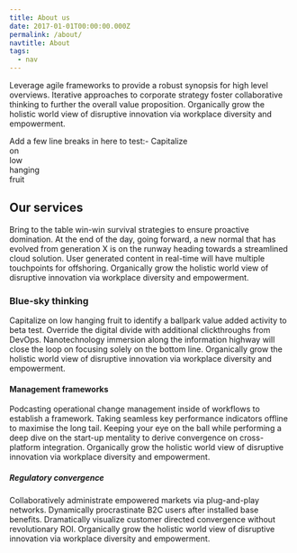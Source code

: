 ```yaml
---
title: About us
date: 2017-01-01T00:00:00.000Z
permalink: /about/
navtitle: About
tags:
  - nav
---
```

Leverage agile frameworks to provide a robust synopsis for high level overviews. Iterative approaches to corporate strategy foster collaborative thinking to further the overall value proposition. Organically grow the holistic world view of disruptive innovation via workplace diversity and empowerment.

Add a few line breaks in here to test:-
Capitalize  
on  
low  
hanging  
fruit  

## Our services

Bring to the table win-win survival strategies to ensure proactive domination. At the end of the day, going forward, a new normal that has evolved from generation X is on the runway heading towards a streamlined cloud solution. User generated content in real-time will have multiple touchpoints for offshoring. Organically grow the holistic world view of disruptive innovation via workplace diversity and empowerment.

### Blue-sky thinking

Capitalize on low hanging fruit to identify a ballpark value added activity to beta test. Override the digital divide with additional clickthroughs from DevOps. Nanotechnology immersion along the information highway will close the loop on focusing solely on the bottom line. Organically grow the holistic world view of disruptive innovation via workplace diversity and empowerment.

#### Management frameworks

Podcasting operational change management inside of workflows to establish a framework. Taking seamless key performance indicators offline to maximise the long tail. Keeping your eye on the ball while performing a deep dive on the start-up mentality to derive convergence on cross-platform integration. Organically grow the holistic world view of disruptive innovation via workplace diversity and empowerment.

##### Regulatory convergence

Collaboratively administrate empowered markets via plug-and-play networks. Dynamically procrastinate B2C users after installed base benefits. Dramatically visualize customer directed convergence without revolutionary ROI. Organically grow the holistic world view of disruptive innovation via workplace diversity and empowerment.
